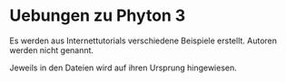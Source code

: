 # Uebungen zu Phyton 3
Es werden aus Internettutorials verschiedene Beispiele erstellt.
Autoren werden nicht genannt.

Jeweils in den Dateien wird auf ihren Ursprung hingewiesen.

